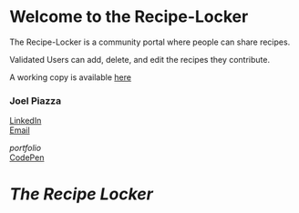 Welcome to the Recipe-Locker
============================

The Recipe-Locker is a community portal where people can share recipes.

Validated Users can add, delete, and edit the recipes they contribute. 

A working copy is available [here](https://recipe-locker.glitch.me/)


### Joel Piazza
[LinkedIn](https://www.linkedin.com/in/joelpiazza)<br>
[Email](jdub@quantumleap-recruitment.com)<br>

*portfolio*<br>
[CodePen](https://codepen.io/j-dub)<br>

# *The Recipe Locker*
